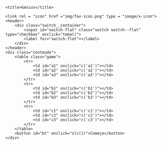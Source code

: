 <body>
	<link rel="stylesheet" href="css/style.css" type="text/css">

	<title>Genius</title>
	
	<link rel = "icon" href ="img/fav-icon.png" type = "image/x-icon"> 
	<header>
		<div class="switch__container">
			<input id="switch-flat" class="switch switch--flat" type="checkbox" onclick="tema()">
			<label for="switch-flat"></label>
		</div>
	</header>
	<div class="conteudo">
		<table class="game">
			<tr>
				<td id="a1" onclick="c('a1')"></td>
				<td id="a2" onclick="c('a2')"></td>
				<td id="a3" onclick="c('a3')"></td>
			</tr>
			<tr>
				<td id="b1" onclick="c('b1')"></td>
				<td id="b2" onclick="c('b2')"></td>
				<td id="b3" onclick="c('b3')"></td>
			</tr>
			<tr>
				<td id="c1" onclick="c('c1')"></td>
				<td id="c2" onclick="c('c2')"></td>
				<td id="c3" onclick="c('c3')"></td>
			</tr>
		</table>
		<button id="bt" onclick="slc(1)">Começe</button>
	</div>
<script src="js/script.js"></script>
</body>
